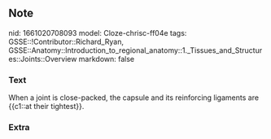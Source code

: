## Note
nid: 1661020708093
model: Cloze-chrisc-ff04e
tags: GSSE::!Contributor::Richard_Ryan, GSSE::Anatomy::Introduction_to_regional_anatomy::1._Tissues_and_Structures::Joints::Overview
markdown: false

### Text
<div class="toggle">
  When a joint is close-packed, the capsule and its reinforcing
  ligaments are {{c1::at their tightest}}.
</div>

### Extra

